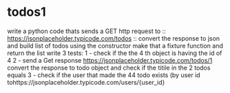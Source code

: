 # todos1

write a python code thats sends a GET http request to 
::
https://jsonplaceholder.typicode.com/todos
::
convert the response to json and build list of todos using the constructor 
make that a fixture function and return the list 
write 3 tests:
1 - check if the  the 4 th object is having the id of 4
2 - send a Get response https://jsonplaceholder.typicode.com/todos/1
convert the response to todo object and check if the titile in the 2 todos equals 
3 - check if the user that made the 44 todo exists (by user id tohttps://jsonplaceholder.typicode.com/users/{user_id}
  
